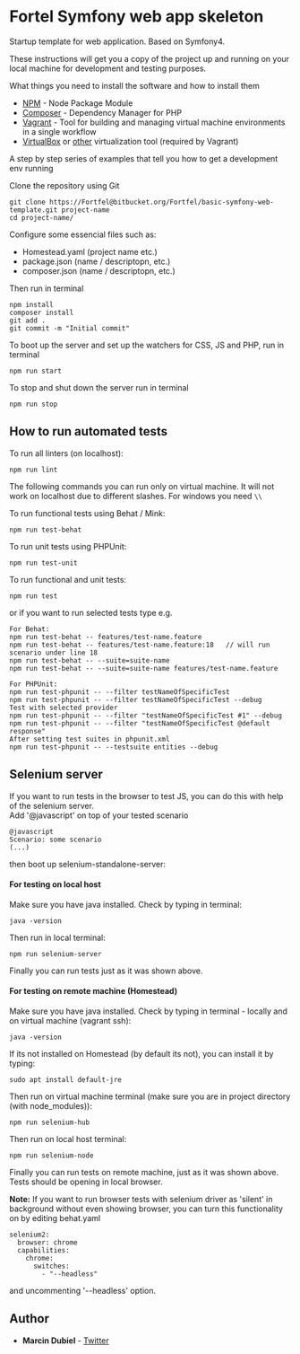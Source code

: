# Fortel Symfony web app skeleton

Startup template for web application. Based on Symfony4.


These instructions will get you a copy of the project up and running on your local machine for development and testing purposes.


What things you need to install the software and how to install them


* [NPM](https://www.npmjs.com/get-npm) - Node Package Module
* [Composer](https://getcomposer.org/download/) - Dependency Manager for PHP
* [Vagrant](https://www.vagrantup.com/downloads.html) - Tool for building and managing virtual machine environments in
a single workflow
* [VirtualBox](https://www.virtualbox.org/wiki/Downloads) or [other](https://www.vagrantup.com/docs/providers/)
virtualization tool (required by Vagrant)



A step by step series of examples that tell you how to get a development env running

Clone the repository using Git

```
git clone https://Fortfel@bitbucket.org/Fortfel/basic-symfony-web-template.git project-name
cd project-name/
```

Configure some essencial files such as:
* Homestead.yaml (project name etc.)
* package.json (name / descriptopn, etc.)
* composer.json (name / descriptopn, etc.)

Then run in terminal

```
npm install
composer install
git add .
git commit -m "Initial commit"
```

To boot up the server and set up the watchers for CSS, JS and PHP, run in terminal
```
npm run start
```

To stop and shut down the server run in terminal
```
npm run stop
```

## How to run automated tests

To run all linters (on localhost):
```
npm run lint
```

The following commands you can run only on virtual machine. It will not work on localhost due to different slashes. 
For windows you need `\\`

To run functional tests using Behat / Mink:
```
npm run test-behat
```

To run unit tests using PHPUnit:
```
npm run test-unit
```

To run functional and unit tests:
```
npm run test
```

or if you want to run selected tests type e.g.

```
For Behat:
npm run test-behat -- features/test-name.feature
npm run test-behat -- features/test-name.feature:18   // will run scenario under line 18
npm run test-behat -- --suite=suite-name
npm run test-behat -- --suite=suite-name features/test-name.feature

For PHPUnit:
npm run test-phpunit -- --filter testNameOfSpecificTest
npm run test-phpunit -- --filter testNameOfSpecificTest --debug
Test with selected provider
npm run test-phpunit -- --filter "testNameOfSpecificTest #1" --debug
npm run test-phpunit -- --filter "testNameOfSpecificTest @default response"
After setting test suites in phpunit.xml
npm run test-phpunit -- --testsuite entities --debug
```

## Selenium server

If you want to run tests in the browser to test JS, you can do this with help of the selenium server.  
Add '@javascript' on top of your tested scenario
```
@javascript
Scenario: some scenario
(...)
```
then boot up selenium-standalone-server:

#### For testing on local host
Make sure you have java installed. Check by typing in terminal:
```
java -version
```
Then run in local terminal:
```
npm run selenium-server
```
Finally you can run tests just as it was shown above.

#### For testing on remote machine (Homestead)
Make sure you have java installed. Check by typing in terminal - locally and on virtual machine (vagrant ssh):
```
java -version
```
If its not installed on Homestead (by default its not), you can install it by typing:
```
sudo apt install default-jre
```

Then run on virtual machine terminal (make sure you are in project directory (with node_modules)):
```
npm run selenium-hub
```

Then run on local host terminal:
```
npm run selenium-node
```
Finally you can run tests on remote machine, just as it was shown above. Tests should be opening
in local browser.

**Note:**
If you want to run browser tests with selenium driver as 'silent' in background without even showing browser,
you can turn this functionality on by editing behat.yaml
```
selenium2:
  browser: chrome
  capabilities:
    chrome:
      switches:
        - "--headless"
```
and uncommenting '--headless' option.


## Author

* **Marcin Dubiel** - [Twitter](https://twitter.com/fortel91)
